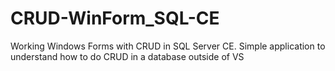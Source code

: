 # CRUD-WinForm_SQL-CE
Working Windows Forms with CRUD in SQL Server CE. Simple application to understand how to do CRUD in a database outside of VS
